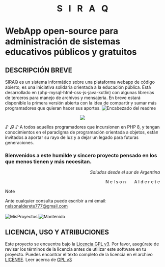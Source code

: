 # <p align=center><b>S&nbsp;&nbsp;&nbsp;I&nbsp;&nbsp;&nbsp;R&nbsp;&nbsp;&nbsp;A&nbsp;&nbsp;&nbsp;Q</b></p>
# WebApp open-source para administración de sistemas educativos públicos y gratuitos
## DESCRIPCIÓN BREVE
SIRAQ es un sistema informático sobre una plataforma webapp de código abierto, es una iniciativa solidaria orientada a la educación pública. Está desarrollado en (php-mysql-html-css-js-java-kotlin) con algunas librerías de terceros para manejo de archivos y mensajería. En breve estará disponible la primera versión abierta con la idea de compartir y sumar más programadores que quieran hacer sus aportes.
<picture>
  <img alt="Encabezado del readme"  src="https://user-images.githubusercontent.com/62829278/265571695-63145d89-f9ba-45d4-a76d-168f92699f50.png">
</picture>

<p align="center">
  <a href="https://skillicons.dev">
    <img src="https://skillicons.dev/icons?i=vscode,php,mysql,html,css,js,jquery,java,kotlin,github" />
  </a>
</p>


♪ ♫ ♪
A todos aquellos programadores que incursionen en PHP 8, y tengan conocimientos en el paradigma de programación orientada a objetos, están invitados a aportar su rayo de luz y a dejar un legado para futuras generaciones.


### Bienvenidos a este humilde y sincero proyecto pensado en los que menos tienen y más necesitan.

 <p align="right">
<i>Saludos desde el sur de Argentina</i>
</p>
<p align="right">
N e l s o n   &nbsp; &nbsp; &nbsp; A l d e r e t e
</p>



> [!NOTE]
> Ante cualquier consulta puede escribir a mi email: nelsonalderete777@gmail.com
\
\
![MisProyectos](https://badgen.net/badge/NelsonJr2020/GitHubProjects/) 
![Mantenido](https://img.shields.io/badge/Mantenido%3F-si-green.svg) 

## LICENCIA, USO Y ATRIBUCIONES
Este proyecto se encuentra bajo la [Licencia GPL v3](LICENSE).
Por favor, asegúrate de revisar los términos de la licencia antes de utilizar este software en tu proyecto. 
Puedes encontrar el texto completo de la licencia en el archivo [LICENSE](LICENSE).
Leer acerca de [GPL v3](https://es.wikipedia.org/wiki/GNU_General_Public_License)
